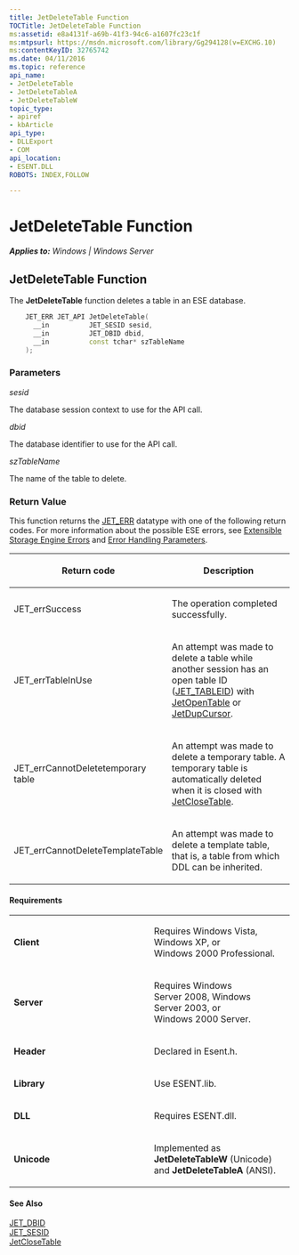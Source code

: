 ```yaml
---
title: JetDeleteTable Function
TOCTitle: JetDeleteTable Function
ms:assetid: e8a4131f-a69b-41f3-94c6-a1607fc23c1f
ms:mtpsurl: https://msdn.microsoft.com/library/Gg294128(v=EXCHG.10)
ms:contentKeyID: 32765742
ms.date: 04/11/2016
ms.topic: reference
api_name: 
- JetDeleteTable
- JetDeleteTableA
- JetDeleteTableW
topic_type: 
- apiref
- kbArticle
api_type: 
- DLLExport
- COM
api_location: 
- ESENT.DLL
ROBOTS: INDEX,FOLLOW

---
```


# JetDeleteTable Function


_**Applies to:** Windows | Windows Server_

## JetDeleteTable Function

The **JetDeleteTable** function deletes a table in an ESE database.

```cpp
    JET_ERR JET_API JetDeleteTable(
      __in          JET_SESID sesid,
      __in          JET_DBID dbid,
      __in          const tchar* szTableName
    );
```

### Parameters

*sesid*

The database session context to use for the API call.

*dbid*

The database identifier to use for the API call.

*szTableName*

The name of the table to delete.

### Return Value

This function returns the [JET_ERR](gg294092\(v=exchg.10\).md) datatype with one of the following return codes. For more information about the possible ESE errors, see [Extensible Storage Engine Errors](gg269184\(v=exchg.10\).md) and [Error Handling Parameters](gg269173\(v=exchg.10\).md).

<table>
<colgroup>
<col style="width: 50%" />
<col style="width: 50%" />
</colgroup>
<thead>
<tr class="header">
<th><p>Return code</p></th>
<th><p>Description</p></th>
</tr>
</thead>
<tbody>
<tr class="odd">
<td><p>JET_errSuccess</p></td>
<td><p>The operation completed successfully.</p></td>
</tr>
<tr class="even">
<td><p>JET_errTableInUse</p></td>
<td><p>An attempt was made to delete a table while another session has an open table ID (<a href="gg269182(v=exchg.10).md">JET_TABLEID</a>) with <a href="gg294118(v=exchg.10).md">JetOpenTable</a> or <a href="gg269193(v=exchg.10).md">JetDupCursor</a>.</p></td>
</tr>
<tr class="odd">
<td><p>JET_errCannotDeletetemporary table</p></td>
<td><p>An attempt was made to delete a temporary table. A temporary table is automatically deleted when it is closed with <a href="gg294087(v=exchg.10).md">JetCloseTable</a>.</p></td>
</tr>
<tr class="even">
<td><p>JET_errCannotDeleteTemplateTable</p></td>
<td><p>An attempt was made to delete a template table, that is, a table from which DDL can be inherited.</p></td>
</tr>
</tbody>
</table>


#### Requirements

<table>
<colgroup>
<col style="width: 50%" />
<col style="width: 50%" />
</colgroup>
<tbody>
<tr class="odd">
<td><p><strong>Client</strong></p></td>
<td><p>Requires Windows Vista, Windows XP, or Windows 2000 Professional.</p></td>
</tr>
<tr class="even">
<td><p><strong>Server</strong></p></td>
<td><p>Requires Windows Server 2008, Windows Server 2003, or Windows 2000 Server.</p></td>
</tr>
<tr class="odd">
<td><p><strong>Header</strong></p></td>
<td><p>Declared in Esent.h.</p></td>
</tr>
<tr class="even">
<td><p><strong>Library</strong></p></td>
<td><p>Use ESENT.lib.</p></td>
</tr>
<tr class="odd">
<td><p><strong>DLL</strong></p></td>
<td><p>Requires ESENT.dll.</p></td>
</tr>
<tr class="even">
<td><p><strong>Unicode</strong></p></td>
<td><p>Implemented as <strong>JetDeleteTableW</strong> (Unicode) and <strong>JetDeleteTableA</strong> (ANSI).</p></td>
</tr>
</tbody>
</table>


#### See Also

[JET_DBID](gg269248\(v=exchg.10\).md)  
[JET_SESID](gg269253\(v=exchg.10\).md)  
[JetCloseTable](gg294087\(v=exchg.10\).md)

